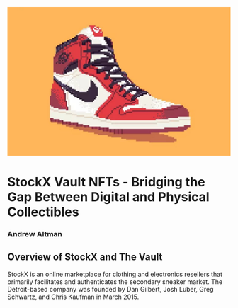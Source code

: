 ![Jordan NFT](AirJordanNFT.jpg)

# StockX Vault NFTs - Bridging the Gap Between Digital and Physical Collectibles

### Andrew Altman

## Overview of StockX and The Vault
StockX is an online marketplace for clothing and electronics resellers that primarily facilitates and authenticates the secondary sneaker market. The Detroit-based company was founded by Dan Gilbert, Josh Luber, Greg Schwartz, and Chris Kaufman in March 2015.
